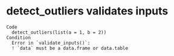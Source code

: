 # detect_outliers validates inputs

    Code
      detect_outliers(list(a = 1, b = 2))
    Condition
      Error in `validate_inputs()`:
      ! `data` must be a data.frame or data.table

